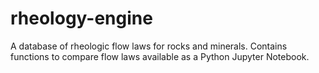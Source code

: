 # rheology-engine
A database of rheologic flow laws for rocks and minerals. Contains functions to compare flow laws available as a Python Jupyter Notebook.
